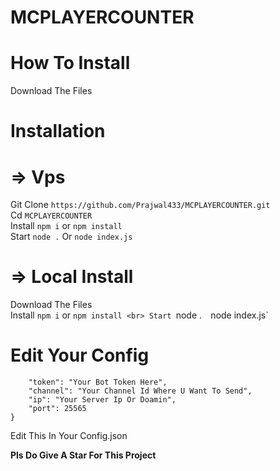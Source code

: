 # MCPLAYERCOUNTER

# How To Install 

Download The Files 
# Installation
# => Vps
Git Clone `https://github.com/Prajwal433/MCPLAYERCOUNTER.git` 
<br>
Cd `MCPLAYERCOUNTER`
<br>
Install `npm i` or `npm install`
<br>
Start `node .` Or `node index.js` 
<br>

# => Local Install 
Download The Files
<br>
Install `npm i` or `npm install
<br>
Start `node .`  `node index.js`

# Edit Your Config 
```{
    "token": "Your Bot Token Here",
    "channel": "Your Channel Id Where U Want To Send",
    "ip": "Your Server Ip Or Doamin",
    "port": 25565
}
```
Edit This In Your Config.json 

**Pls Do Give A Star For This Project**
